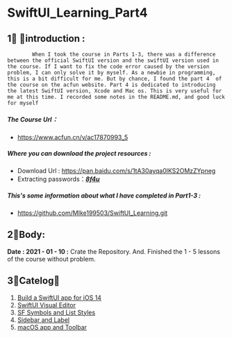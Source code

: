 # SwiftUI_Learning_Part4
## 1⃣️ ：introduction :
			When I took the course in Parts 1-3, there was a difference between the official SwiftUI version and the swiftUI version used in the course. If I want to fix the code error caused by the version problem, I can only solve it by myself. As a newbie in programming, this is a bit difficult for me. But by chance, I found the part 4  of the course on the acfun website. Part 4 is dedicated to introducing the latest SwiftUI version, Xcode and Mac os. This is very useful for me at this time. I recorded some notes in the README.md, and good luck for myself

#####  The Course Url：
- https://www.acfun.cn/v/ac17870993_5

#####  Where you can download the  project resources : 
- Download Url :  https://pan.baidu.com/s/1tA30ayqa0lKS2OMzZYpneg
- Extracting passwords：<u>***8f4u***</u>

#####  This's  some information about what I have completed in Part1-3 : 
- https://github.com/MIke199503/SwiftUI_Learning.git



## 2⃣️Body:

**Date : 2021 - 01 - 10 :** 
			Crate the Repository. And. Finished the 1 - 5  lessons of the course without problem.



## 3⃣️Catelog：
1. [<u>  Build a SwiftUI app for iOS 14 </u>](https://www.acfun.cn/v/ac17870993_1)
2. [<u>  SwiftUI Visual Editor  </u>](https://www.acfun.cn/v/ac17870993_2)
3. [<u>  SF Symbols and List Styles  </u>](https://www.acfun.cn/v/ac17870993_3)
4. [<u> Sidebar and Label </u>](https://www.acfun.cn/v/ac17870993_4)
5. [<u> macOS app and Toolbar </u>](https://www.acfun.cn/v/ac17870993_5)

